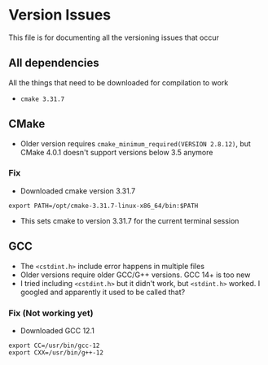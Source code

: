 # Version Issues

This file is for documenting all the versioning issues that occur

## All dependencies

All the things that need to be downloaded for compilation to work

- `cmake 3.31.7`

## CMake

- Older version requires `cmake_minimum_required(VERSION 2.8.12)`, but CMake 4.0.1 doesn't support versions below 3.5 anymore

### Fix

- Downloaded cmake version 3.31.7

```
export PATH=/opt/cmake-3.31.7-linux-x86_64/bin:$PATH
```

- This sets cmake to version 3.31.7 for the current terminal session

## GCC

- The `<cstdint.h>` include error happens in multiple files
- Older versions require older GCC/G++ versions. GCC 14+ is too new
- I tried including `<cstdint.h>` but it didn't work, but `<stdint.h>` worked. I googled and apparently it used to be called that?

### Fix (Not working yet)

- Downloaded GCC 12.1

```
export CC=/usr/bin/gcc-12
export CXX=/usr/bin/g++-12
```